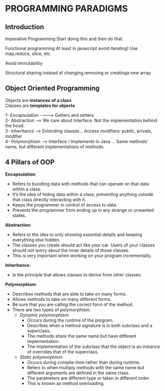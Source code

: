 # PROGRAMMING PARADIGMS

## Introduction

Imperative Programming
Start doing this and then do that.

Functional programming
At least in javascript avoid iterating! Use map,reduce, slice, etc.

Avoid immutability

Structural sharing instead of changing,removing or creatinga new array

## Object Oriented Programming

Objects are **instances of a class** <br>
Classes are **templates for objects**

1- Encapsulation ----> Getters and setters <br>
2- Abstraction --> We care about Interface. Not the implementation behind the hood.<br>
3- Inheritance --> Extending classes... Access modifiers: public, private, modifier<br>
4- Polymorphism --> Interface / Implements in Java ... Same methods' name, but different implementations of methods.<br>

## 4 Pillars of OOP

**Encapsulation**:

- Refers to bundling data with methods that can operate on that data within a class.
- It’s the idea of hiding data within a class, preventing anything outside that class directly interacting with it.
- Keeps the programmer in control of access to data.
- Prevents the programmer from ending up in any strange or unwanted states.

**Abstraction**:

- Refers to the idea to only showing essential details and keeping everything else hidden.
- The classes you create should act like your car. Users of your classes should not worry about the inner details of those classes.
- This is very important when working on your program incrementally.

**Inheritance**:

- Is the principle that allows classes to derive from other classes.

**Polymorphism**:

- Describes methods that are able to take on many forms.
- Allows methods to take on many different forms.
- Be sure that you are calling the correct form of the method.
- There are two types of polymorphism:
  - _Dynamic polymorphism_:
    - Occurs during the runtime of the program.
    - Describes when a method signature is in both subclass and a superclass.
    - The methods share the same name but have different implementation.
    - The implementation of the subclass that the object is an instance of overrides that of the superclass.
  - _Static polymorphism_:
    - Occurs during compile-time rather than during runtime.
    - Refers to when multiply methods with the same name but different arguments are defined in the same class.
    - The parameters are different type or taken in different order.
    - This is known as method overloading.
